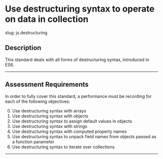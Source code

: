 # Use destructuring syntax to operate on data in collection

slug: js.destructuring

## Description
This standard deals with all forms of destructuring syntax, introduced in ES6.

---
## Assessment Requirements
In order to fully cover this standard, a performance must be recording for each of the following objectives:

0. Use destructuring syntax with arrays
1. Use destructuring syntax with objects
2. Use destructuring syntax to assign default values in objects  
3. Use destructuring syntax with strings
4. Use destructuring syntax with computed property names
5. Use destructuring syntax to unpack field names from objects passed as a function parameter
6. Use destructuring syntax to iterate over collections

---
